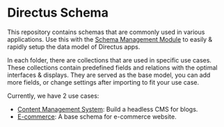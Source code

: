# Directus Schema

This repository contains schemas that are commonly used in various applications. Use this with the [Schema Management Module](https://github.com/rezo-labs/directus-extension-schema-management-module) to easily & rapidly setup the data model of Directus apps.

In each folder, there are collections that are used in specific use cases. These collections contain predefined fields and relations with the optimal interfaces & displays. They are served as the base model, you can add more fields, or change settings after importing to fit your use case.

Currently, we have 2 use cases:
- [Content Management System](./cms): Build a headless CMS for blogs.
- [E-commerce](./e-commerce): A base schema for e-commerce website.
